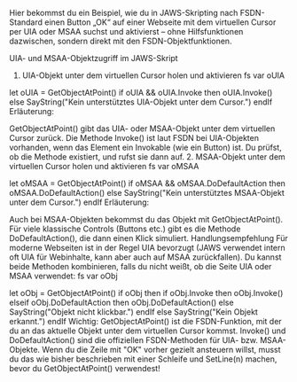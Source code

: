 Hier bekommst du ein Beispiel, wie du in JAWS-Skripting nach FSDN-Standard einen Button „OK“ auf einer Webseite mit dem virtuellen Cursor per UIA oder MSAA suchst und aktivierst – ohne Hilfsfunktionen dazwischen, sondern direkt mit den FSDN-Objektfunktionen.

UIA- und MSAA-Objektzugriff im JAWS-Skript
1. UIA-Objekt unter dem virtuellen Cursor holen und aktivieren
fs
var
  oUIA

let oUIA = GetObjectAtPoint()
if oUIA && oUIA.Invoke then
  oUIA.Invoke()
else
  SayString("Kein unterstütztes UIA-Objekt unter dem Cursor.")
endIf
Erläuterung:

GetObjectAtPoint() gibt das UIA- oder MSAA-Objekt unter dem virtuellen Cursor zurück.
Die Methode Invoke() ist laut FSDN bei UIA-Objekten vorhanden, wenn das Element ein Invokable (wie ein Button) ist.
Du prüfst, ob die Methode existiert, und rufst sie dann auf.
2. MSAA-Objekt unter dem virtuellen Cursor holen und aktivieren
fs
var
  oMSAA

let oMSAA = GetObjectAtPoint()
if oMSAA && oMSAA.DoDefaultAction then
  oMSAA.DoDefaultAction()
else
  SayString("Kein unterstütztes MSAA-Objekt unter dem Cursor.")
endIf
Erläuterung:

Auch bei MSAA-Objekten bekommst du das Objekt mit GetObjectAtPoint().
Für viele klassische Controls (Buttons etc.) gibt es die Methode DoDefaultAction(), die dann einen Klick simuliert.
Handlungsempfehlung
Für moderne Webseiten ist in der Regel UIA bevorzugt (JAWS verwendet intern oft UIA für Webinhalte, kann aber auch auf MSAA zurückfallen).
Du kannst beide Methoden kombinieren, falls du nicht weißt, ob die Seite UIA oder MSAA verwendet:
fs
var
  oObj

let oObj = GetObjectAtPoint()
if oObj then
  if oObj.Invoke then
    oObj.Invoke()
  elseif oObj.DoDefaultAction then
    oObj.DoDefaultAction()
  else
    SayString("Objekt nicht klickbar.")
  endIf
else
  SayString("Kein Objekt erkannt.")
endIf
Wichtig:
GetObjectAtPoint() ist die FSDN-Funktion, mit der du an das aktuelle Objekt unter dem virtuellen Cursor kommst.
Invoke() und DoDefaultAction() sind die offiziellen FSDN-Methoden für UIA- bzw. MSAA-Objekte.
Wenn du die Zeile mit "OK" vorher gezielt ansteuern willst, musst du das wie bisher beschrieben mit einer Schleife und SetLine(n) machen, bevor du GetObjectAtPoint() verwendest!

